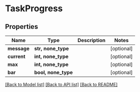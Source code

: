# TaskProgress


## Properties

Name | Type | Description | Notes
------------ | ------------- | ------------- | -------------
**message** | **str, none_type** |  | [optional] 
**current** | **int, none_type** |  | [optional] 
**max** | **int, none_type** |  | [optional] 
**bar** | **bool, none_type** |  | [optional] 

[[Back to Model list]](../README.md#models) [[Back to API list]](../README.md#api-endpoints) [[Back to README]](../README.md)


